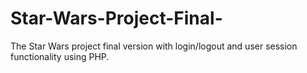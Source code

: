 # Star-Wars-Project-Final-
The Star Wars project final version with login/logout and user session functionality using PHP.
